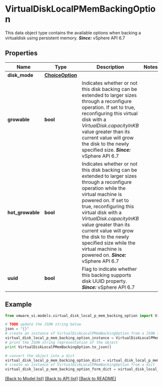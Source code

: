 # VirtualDiskLocalPMemBackingOption

This data object type contains the available options when backing a virtualdisk using persistent memory.  ***Since:*** vSphere API 6.7 

## Properties
Name | Type | Description | Notes
------------ | ------------- | ------------- | -------------
**disk_mode** | [**ChoiceOption**](ChoiceOption.md) |  | 
**growable** | **bool** | Indicates whether or not this disk backing can be extended to larger sizes through a reconfigure operation.  If set to true, reconfiguring this virtual disk with a *VirtualDisk.capacityInKB* value greater than its current value will grow the disk to the newly specified size.  ***Since:*** vSphere API 6.7  | 
**hot_growable** | **bool** | Indicates whether or not this disk backing can be extended to larger sizes through a reconfigure operation while the virtual machine is powered on.  If set to true, reconfiguring this virtual disk with a *VirtualDisk.capacityInKB* value greater than its current value will grow the disk to the newly specified size while the virtual machine is powered on.  ***Since:*** vSphere API 6.7  | 
**uuid** | **bool** | Flag to indicate whether this backing supports disk UUID property.  ***Since:*** vSphere API 6.7  | 

## Example

```python
from vmware_vi.models.virtual_disk_local_p_mem_backing_option import VirtualDiskLocalPMemBackingOption

# TODO update the JSON string below
json = "{}"
# create an instance of VirtualDiskLocalPMemBackingOption from a JSON string
virtual_disk_local_p_mem_backing_option_instance = VirtualDiskLocalPMemBackingOption.from_json(json)
# print the JSON string representation of the object
print VirtualDiskLocalPMemBackingOption.to_json()

# convert the object into a dict
virtual_disk_local_p_mem_backing_option_dict = virtual_disk_local_p_mem_backing_option_instance.to_dict()
# create an instance of VirtualDiskLocalPMemBackingOption from a dict
virtual_disk_local_p_mem_backing_option_form_dict = virtual_disk_local_p_mem_backing_option.from_dict(virtual_disk_local_p_mem_backing_option_dict)
```
[[Back to Model list]](../README.md#documentation-for-models) [[Back to API list]](../README.md#documentation-for-api-endpoints) [[Back to README]](../README.md)


